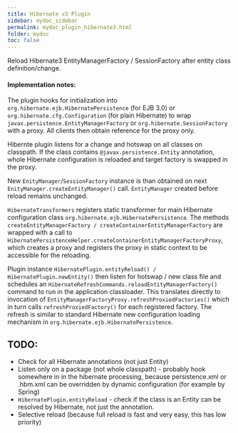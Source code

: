 ```yaml
---
title: Hibernate v3 Plugin
sidebar: mydoc_sidebar
permalink: mydoc_plugin_hibernate3.html
folder: mydoc
toc: false
---
```

Reload Hibernate3 EntityManagerFactory / SessionFactory after entity class definition/change.

#### Implementation notes:
The plugin hooks for initialization into `org.hibernate.ejb.HibernatePersistence` (for EJB 3.0) or
`org.hibernate.cfg.Configuration` (for plain Hibernate) to wrap `javax.persistence.EntityManagerFactory` or
`org.hibernate.SessionFactory` with a proxy. All clients then obtain reference for the proxy only.

Hibernte plugin listens for a change and hotswap on all classes on classpath. If the class contains
`@javax.persistence.Entity` annotation, whole Hibernate configuration is reloaded and target factory is
swapped in the proxy.

New `EnityManager`/`SessionFactory` instance is than obtained on next `EnityManager.createEntityManager()` call.
`EntityManager` created before reload remains unchanged.


`HibernateTransformers` registers static transformer for main Hibernate configuration class
`org.hibernate.ejb.HibernatePersistence`. The methods `createEntityManagerFactory /
createContainerEntityManagerFactory` are wrapped with a call to
`HibernatePersistenceHelper.createContainerEntityManagerFactoryProxy`, which creates a proxy and
registers the proxy in static context to be accessible for the reloading.

Plugin instance `HibernatePlugin.entityReload() / HibernatePlugin.newEntity()` then listen
for hotswap / new class file and schedules an `HibernateRefreshCommands.reloadEntityManagerFactory()`
command to run in the application classloader. This translates directly to invocation of
`EntityManagerFactoryProxy.refreshProxiedFactories()` which in turn calls `refreshProxiedFactory()` for
each registered factory. The refresh is similar to standard Hibernate new configuration loading mechanism
in `org.hibernate.ejb.HibernatePersistence`.


## TODO:
* Check for all Hibernate annotations (not just Entity)
* Listen only on a package (not whole classpath) - probably hook somewhere in in the hibernate processing,
  because persistence.xml or .hbm.xml can be overridden by dynamic configuration (for example by Spring)
* `HibernatePlugin.entityReload` - check if the class is an Entity can be resolved by Hibernate, not just
  the annotation.
* Selective reload (because full reload is fast and very easy, this has low priority)
